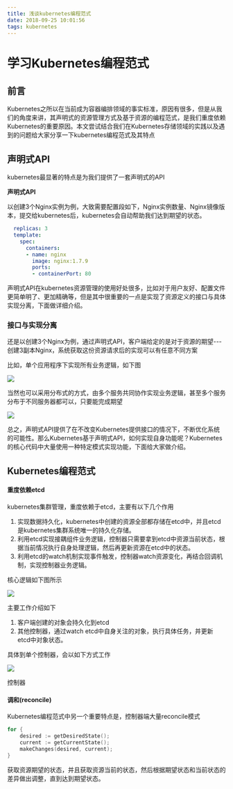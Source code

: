 ```yaml
---
title: 浅谈kubernetes编程范式
date: 2018-09-25 10:01:56
tags: kubernetes
---
```


# 学习Kubernetes编程范式

## 前言

Kubernetes之所以在当前成为容器编排领域的事实标准，原因有很多，但是从我们的角度来讲，其声明式的资源管理方式及基于资源的编程范式，是我们重度依赖Kubernetes的重要原因。本文尝试结合我们在Kubernetes存储领域的实践以及遇到的问题给大家分享一下kubernetes编程范式及其特点

## 声明式API

kubernetes最显著的特点是为我们提供了一套声明式的API

**声明式API**

以创建3个Nginx实例为例，大致需要配置段如下，Nginx实例数量、Nginx镜像版本，提交给kubernetes后，kubernetes会自动帮助我们达到期望的状态。

```yaml
  replicas: 3
  template:
    spec:
      containers:
      - name: nginx
        image: nginx:1.7.9
        ports:
        - containerPort: 80
```

声明式API在kubernetes资源管理的使用好处很多，比如对于用户友好、配置文件更简单明了、更加精确等，但是其中很重要的一点是实现了资源定义的接口与具体实现分离，下面做详细介绍。

### 接口与实现分离

还是以创建3个Nginx为例，通过声明式API，客户端给定的是对于资源的期望---创建3副本Nginx，系统获取这份资源请求后的实现可以有任意不同方案

比如，单个应用程序下实现所有业务逻辑，如下图

![](http://p1sz5a5h3.bkt.clouddn.com/2018-10-10-011642.png)

当然也可以采用分布式的方式，由多个服务共同协作实现业务逻辑，甚至多个服务分布于不同服务器都可以，只要能完成期望

![](http://p1sz5a5h3.bkt.clouddn.com/2018-10-10-033546.png)

总之，声明式API提供了在不改变Kubernetes提供接口的情况下，不断优化系统的可能性。那么Kubernetes基于声明式API，如何实现自身功能呢？Kubernetes的核心代码中大量使用一种特定模式实现功能，下面给大家做介绍。

## Kubernetes编程范式

#### 重度依赖etcd

kubernetes集群管理，重度依赖于etcd，主要有以下几个作用

1. 实现数据持久化，kubernetes中创建的资源全部都存储在etcd中，并且etcd是kubernetes集群系统唯一的持久化存储。
2. 利用etcd实现接耦组件业务逻辑，控制器只需要拿到etcd中资源当前状态，根据当前情况执行自身处理逻辑，然后再更新资源在etcd中的状态。
3. 利用etcd的watch机制实现事件触发，控制器watch资源变化，再结合回调机制，实现控制器业务逻辑。

核心逻辑如下图所示

![](http://p1sz5a5h3.bkt.clouddn.com/2018-10-10-033258.png)

主要工作介绍如下

1. 客户端创建的对象会持久化到etcd
2. 其他控制器，通过watch etcd中自身关注的对象，执行具体任务，并更新etcd中对象状态。

具体到单个控制器，会以如下方式工作

![](http://p1sz5a5h3.bkt.clouddn.com/2018-10-08-034242.png)

控制器

#### 调和(reconcile)

Kubernetes编程范式中另一个重要特点是，控制器端大量reconcile模式

```go
for {
	desired := getDesiredState();
	current := getCurrentState();
	makeChanges(desired, current);
}
```

获取资源期望的状态，并且获取资源当前的状态，然后根据期望状态和当前状态的差异做出调整，直到达到期望状态。
